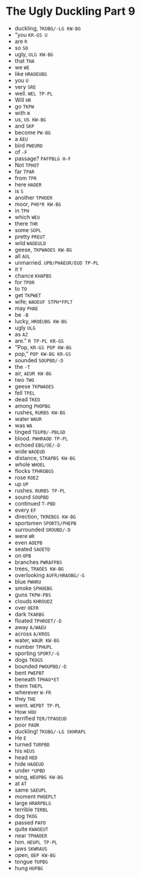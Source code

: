 # The Ugly Duckling Part 9

* duckling, `TKUBG/-LG KW-BG`
* "you `KR-GS U`
* are `R`
* so `SO`
* ugly, `ULG KW-BG`
* that `THA`
* we `WE`
* like `HRAOEUBG`
* you `U`
* very `SRE`
* well. `WEL TP-PL`
* Will `HR`
* go `TKPW`
* with `W`
* us, `US KW-BG`
* and `SKP`
* become `PW-BG`
* a `AEU`
* bird `PWEURD`
* of `-F`
* passage? `PAFPBLG H-F`
* Not `TPHOT`
* far `TPAR`
* from `TPR`
* here `HAOER`
* is `S`
* another `TPHOER`
* moor, `PHO*R KW-BG`
* in `TPH`
* which `WEU`
* there `THR`
* some `SOPL`
* pretty `PREUT`
* wild `WAOEULD`
* geese, `TKPWAOES KW-BG`
* all `AUL`
* unmarried. `UPB/PHAEUR/EUD TP-PL`
* it `T`
* chance `KHAPBS`
* for `TPOR`
* to `TO`
* get `TKPWET`
* wife; `WAOEUF STPH*FPLT`
* may `PHAE`
* be `-B`
* lucky, `HROEUBG KW-BG`
* ugly `ULG`
* as `AZ`
* are." `R TP-PL KR-GS`
* "Pop, `KR-GS POP KW-BG`
* pop," `POP KW-BG KR-GS`
* sounded `SOUPBD/-D`
* the `-T`
* air, `AEUR KW-BG`
* two `TWO`
* geese `TKPWAOES`
* fell `TPEL`
* dead `TKED`
* among `PHOPBG`
* rushes, `RURBS KW-BG`
* water `WAUR`
* was `WA`
* tinged `TEUPB/-PBLGD`
* blood. `PWHRAOD TP-PL`
* echoed `EBG/OE/-D`
* wide `WAOEUD`
* distance, `STKAPBS KW-BG`
* whole `WHOEL`
* flocks `TPHROBGS`
* rose `ROEZ`
* up `UP`
* rushes. `RURBS TP-PL`
* sound `SOUPBD`
* continued `T-PBD`
* every `EF`
* direction, `TKREBGS KW-BG`
* sportsmen `SPORTS/PHEPB`
* surrounded `SROUBD/-D`
* were `WR`
* even `AOEPB`
* seated `SAOETD`
* on `OPB`
* branches `PWRAFPBS`
* trees, `TRAOES KW-BG`
* overlooking `AUFR/HRAOBG/-G`
* blue `PWHRU`
* smoke `SPHOEBG`
* guns `TKPW-PBS`
* clouds `KHROUDZ`
* over `OEFR`
* dark `TKARBG`
* floated `TPHROET/-D`
* away `A/WAEU`
* across `A/KROS`
* water, `WAUR KW-BG`
* number `TPHUPL`
* sporting `SPORT/-G`
* dogs `TKOGS`
* bounded `PWOUPBD/-D`
* bent `PWEPBT`
* beneath `TPHAO*ET`
* them `THEPL`
* wherever `W-FR`
* they `THE`
* went. `WEPBT TP-PL`
* How `HOU`
* terrified `TER/TPAOEUD`
* poor `PAOR`
* duckling! `TKUBG/-LG SKHRAPL`
* He `E`
* turned `TURPBD`
* his `HEUS`
* head `HED`
* hide `HAOEUD`
* under `*UPBD`
* wing, `WEUPBG KW-BG`
* at `AT`
* same `SAEUPL`
* moment `PHOEPLT`
* large `HRARPBLG`
* terrible `TERBL`
* dog `TKOG`
* passed `PAFD`
* quite `KWAOEUT`
* near `TPHAOER`
* him. `HEUPL TP-PL`
* jaws `SKWRAUS`
* open, `OEP KW-BG`
* tongue `TUPBG`
* hung `HUPBG`
